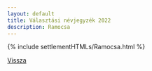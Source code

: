 ```yaml
---
layout: default
title: Választási névjegyzék 2022
description: Ramocsa
---
```


{% include settlementHTMLs/Ramocsa.html %}

[Vissza](../)